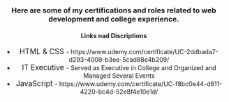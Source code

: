 <header>
  <h3>Here are some of my certifications and roles related to web development and college experience.</h3>

  <h4>Links nad Discriptions</h4>
  <ul>
    <li> <big>HTML & CSS </big> - https://www.udemy.com/certificate/UC-2ddbada7-d293-4009-b3ee-5cad88e4b209/  <br>   </li>
    <li> <big>IT Executive </big> - Served as Executive in College and Organized and Managed Several Events  <br> </li>
    <li>  <big>JavaScript </big> - https://www.udemy.com/certificate/UC-f8bc0e44-d611-4220-bc4d-52e8f4e10e1d/</li>
  </ul>



</header>
